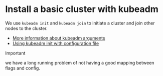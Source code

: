 # Install a basic cluster with kubeadm
We use `kubeadm init` and `kubeadm join` to initiate a cluster and join other nodes to the cluster.
- [More information about kubeadm arguments](https://kubernetes.io/docs/reference/setup-tools/kubeadm/)
- [Using kubeadm init with configuration file](https://kubernetes.io/docs/reference/setup-tools/kubeadm/kubeadm-init/#config-file)

> [!IMPORTANT]
> we have a long running problem of not having a good mapping between flags and config.


